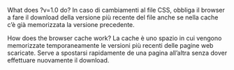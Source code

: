 What does ?v=1.0 do?
In caso di cambiamenti al file CSS, obbliga il browser a fare il download della versione più recente del file anche se nella cache c’è già memorizzata la versione precedente.

How does the browser cache work?
La cache è uno spazio in cui vengono memorizzate temporaneamente le versioni più recenti delle pagine web scaricate. Serve a spostarsi rapidamente de una pagina all’altra senza dover effettuare nuovamente il download.

